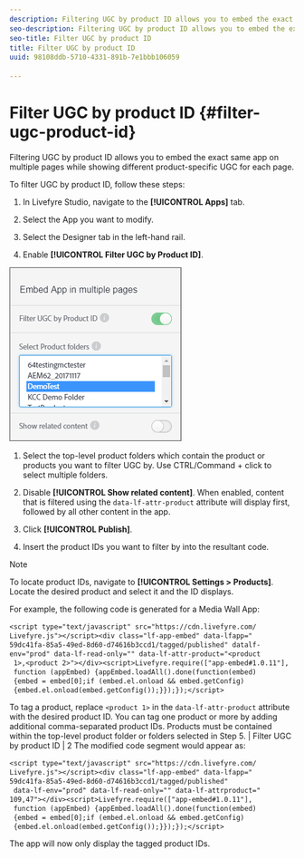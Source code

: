 ```yaml
---
description: Filtering UGC by product ID allows you to embed the exact same app on multiple pages while showing different product-specific UGC for each page.
seo-description: Filtering UGC by product ID allows you to embed the exact same app on multiple pages while showing different product-specific UGC for each page.
seo-title: Filter UGC by product ID
title: Filter UGC by product ID
uuid: 98108ddb-5710-4331-891b-7e1bbb106059

---
```


# Filter UGC by product ID {#filter-ugc-product-id}

Filtering UGC by product ID allows you to embed the exact same app on multiple pages while showing different product-specific UGC for each page.

To filter UGC by product ID, follow these steps:

1. In Livefyre Studio, navigate to the **[!UICONTROL Apps]** tab.

1. Select the App you want to modify.

1. Select the Designer tab in the left-hand rail.

1. Enable **[!UICONTROL Filter UGC by Product ID]**.

![](assets/filter-ugc-product-id.png)

1. Select the top-level product folders which contain the product or products you want to filter UGC by.
  Use CTRL/Command + click to select multiple folders.

1. Disable **[!UICONTROL Show related content]**.
  When enabled, content that is filtered using the `data-lf-attr-product` attribute will display first, followed by all other content in the app.

1. Click **[!UICONTROL Publish]**.

1. Insert the product IDs you want to filter by into the resultant code.

>[!NOTE]
>
>To locate product IDs, navigate to **[!UICONTROL Settings > Products]**. Locate the desired product and select it and the ID displays.

For example, the following code is generated for a Media Wall App:

```
<script type="text/javascript" src="https://cdn.livefyre.com/
Livefyre.js"></script><div class="lf-app-embed" data-lfapp="
59dc41fa-85a5-49ed-8d60-d74616b3ccd1/tagged/published" datalf-
env="prod" data-lf-read-only="" data-lf-attr-product="<product
 1>,<product 2>"></div><script>Livefyre.require(["app-embed#1.0.11"],
 function (appEmbed) {appEmbed.loadAll().done(function(embed)
 {embed = embed[0];if (embed.el.onload && embed.getConfig)
 {embed.el.onload(embed.getConfig());}});});</script>
```

To tag a product, replace `<product 1>` in the `data-lf-attr-product` attribute with the desired product
ID. You can tag one product or more by adding additional comma-separated product IDs. Products must be
contained within the top-level product folder or folders selected in Step 5.
| Filter UGC by product ID | 2
The modified code segment would appear as:

```
<script type="text/javascript" src="https://cdn.livefyre.com/
Livefyre.js"></script><div class="lf-app-embed" data-lfapp="
59dc41fa-85a5-49ed-8d60-d74616b3ccd1/tagged/published"
 data-lf-env="prod" data-lf-read-only="" data-lf-attrproduct="
109,47"></div><script>Livefyre.require(["app-embed#1.0.11"],
 function (appEmbed) {appEmbed.loadAll().done(function(embed)
 {embed = embed[0];if (embed.el.onload && embed.getConfig)
 {embed.el.onload(embed.getConfig());}});});</script>
```

The app will now only display the tagged product IDs.
